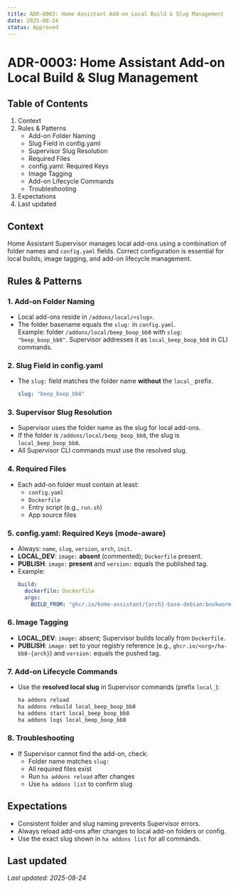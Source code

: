 ```yaml
---
title: ADR-0003: Home Assistant Add-on Local Build & Slug Management
date: 2025-08-24
status: Approved
---
```


# ADR-0003: Home Assistant Add-on Local Build & Slug Management

## Table of Contents
1. Context
2. Rules & Patterns
   - Add-on Folder Naming
   - Slug Field in config.yaml
   - Supervisor Slug Resolution
   - Required Files
   - config.yaml: Required Keys
   - Image Tagging
   - Add-on Lifecycle Commands
   - Troubleshooting
3. Expectations
4. Last updated

## Context
Home Assistant Supervisor manages local add-ons using a combination of folder names and `config.yaml` fields. Correct configuration is essential for local builds, image tagging, and add-on lifecycle management.

## Rules & Patterns

### 1. Add-on Folder Naming
- Local add-ons reside in `/addons/local/<slug>`.
- The folder basename equals the `slug:` in `config.yaml`.  
  Example: folder `/addons/local/beep_boop_bb8` with `slug: "beep_boop_bb8"`.
  Supervisor addresses it as `local_beep_boop_bb8` in CLI commands.

### 2. Slug Field in config.yaml
- The `slug:` field matches the folder name **without** the `local_` prefix.
  ```yaml
  slug: "beep_boop_bb8"
  ```

### 3. Supervisor Slug Resolution
- Supervisor uses the folder name as the slug for local add-ons.
- If the folder is `/addons/local/beep_boop_bb8`, the slug is `local_beep_boop_bb8`.
- All Supervisor CLI commands must use the resolved slug.

### 4. Required Files
- Each add-on folder must contain at least:
  - `config.yaml`
  - `Dockerfile`
  - Entry script (e.g., `run.sh`)
  - App source files

### 5. config.yaml: Required Keys (mode-aware)
- Always: `name`, `slug`, `version`, `arch`, `init`.
- **LOCAL_DEV**: `image:` **absent** (commented); `Dockerfile` present.
- **PUBLISH**: `image:` **present** and `version:` equals the published tag.
- Example:
  ```yaml
  build:
    dockerfile: Dockerfile
    args:
      BUILD_FROM: "ghcr.io/home-assistant/{arch}-base-debian:bookworm"
  ```

### 6. Image Tagging
- **LOCAL_DEV**: `image:` absent; Supervisor builds locally from `Dockerfile`.
- **PUBLISH**: `image:` set to your registry reference (e.g., `ghcr.io/<org>/ha-bb8-{arch}`) and `version:` equals the pushed tag.

### 7. Add-on Lifecycle Commands
- Use the **resolved local slug** in Supervisor commands (prefix `local_`):
  ```bash
  ha addons reload
  ha addons rebuild local_beep_boop_bb8
  ha addons start local_beep_boop_bb8
  ha addons logs local_beep_boop_bb8
  ```

### 8. Troubleshooting
- If Supervisor cannot find the add-on, check:
  - Folder name matches `slug:`
  - All required files exist
  - Run `ha addons reload` after changes
  - Use `ha addons list` to confirm slug

## Expectations
- Consistent folder and slug naming prevents Supervisor errors.
- Always reload add-ons after changes to local add-on folders or config.
- Use the exact slug shown in `ha addons list` for all commands.

## Last updated

_Last updated: 2025-08-24_